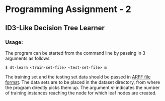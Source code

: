 # Programming Assignment - 2
## ID3-Like Decision Tree Learner

### Usage:
The program can be started from the command line by passing in 3 arguments as follows:
```
$ dt-learn <train-set-file> <test-set-file> m
```
The training set and the testing set data should be passed in [ARFF file format](https://waikato.github.io/weka-wiki/arff_stable/). The data sets are to be placed in the dataset directory, from where the program directly picks them up.
The argument *m* indicates the number of training instances reaching the node for which leaf nodes are created.
